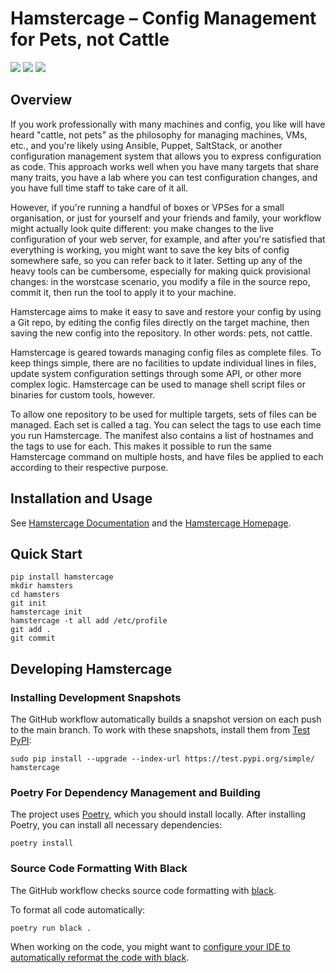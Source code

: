 # Hamstercage – Config Management for Pets, not Cattle

[![](https://img.shields.io/github/workflow/status/hamstercage/hamstercage/Build%20and%20Publish%20to%20PyPI?style=for-the-badge)](https://github.com/hamstercage/hamstercage/actions)
[![](https://img.shields.io/pypi/v/hamstercage?style=for-the-badge)](https://pypi.org/project/hamstercage/)
[![](https://img.shields.io/badge/Twitter-1DA1F2?style=for-the-badge&logo=twitter&logoColor=white)](https://twitter.com/hamstercageio)
## Overview
If you work professionally with many machines and config, you like will have heard "cattle, not pets" as the philosophy for managing machines, VMs, etc., and you're likely using Ansible, Puppet, SaltStack, or another configuration management system that allows you to express configuration as code. This approach works well when you have many targets that share many traits, you have a lab where you can test configuration changes, and you have full time staff to take care of it all.

However, if you're running a handful of boxes or VPSes for a small organisation, or just for yourself and your friends and family, your workflow might actually look quite different: you make changes to the live configuration of your web server, for example, and after you're satisfied that everything is working, you might want to save the key bits of config somewhere safe, so you can refer back to it later. Setting up any of the heavy tools can be cumbersome, especially for making quick provisional changes: in the worstcase scenario, you modify a file in the source repo, commit it, then run the tool to apply it to your machine.

Hamstercage aims to make it easy to save and restore your config by using a Git repo, by editing the config files directly on the target machine, then saving the new config into the repository. In other words: pets, not cattle.

Hamstercage is geared towards managing config files as complete files. To keep things simple, there are no facilities to update individual lines in files, update system configuration settings through some API, or other more complex logic. Hamstercage can be used to manage shell script files or binaries for custom tools, however.

To allow one repository to be used for multiple targets, sets of files can be managed. Each set is called a tag. You can select the tags to use each time you run Hamstercage. The manifest also contains a list of hostnames and the tags to use for each. This makes it possible to run the same Hamstercage command on multiple hosts, and have files be applied to each according to their respective purpose. 

## Installation and Usage

See [Hamstercage Documentation](https://hamstercage.io/documentation/) and the [Hamstercage Homepage](https://hamstercage.io/).

## Quick Start

```shell
pip install hamstercage
mkdir hamsters
cd hamsters
git init
hamstercage init
hamstercage -t all add /etc/profile
git add .
git commit
```

## Developing Hamstercage

### Installing Development Snapshots

The GitHub workflow automatically builds a snapshot version on each push to the main branch. To work with these snapshots, install them from [Test PyPI](https://test.pypi.org/project/hamstercage/):
```shell
sudo pip install --upgrade --index-url https://test.pypi.org/simple/ hamstercage
```

### Poetry For Dependency Management and Building

The project uses [Poetry](https://python-poetry.org), which you should install locally. After installing Poetry, you can install all necessary dependencies:
```shell
poetry install
```

### Source Code Formatting With Black

The GitHub workflow checks source code formatting with [black](https://github.com/psf/black).

To format all code automatically:
```shell
poetry run black .
```

When working on the code, you might want to [configure your IDE to automatically reformat the code with black](https://black.readthedocs.io/en/stable/integrations/editors.html).
